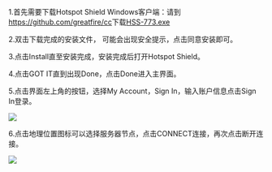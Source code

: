 <p>
	1.首先需要下载Hotspot Shield Windows客户端：请到<a href="https://github.com/greatfire/cc"
		target="_blank">https://github.com/greatfire/cc</a>下载<a href="https://github.com/greatfire/cc/raw/master/z/clients/HSS-773.exe" target="_blank">HSS-773.exe</a>
</p>

<p>2.双击下载完成的安装文件， 可能会出现安全提示，点击同意安装即可。</p>

<p>3.点击Install直至安装完成，安装完成后打开Hotspot Shield。</p>

<p>4.点击GOT IT直到出现Done，点击Done进入主界面。</p>

<p>5.点击界面左上角的按钮，选择My Account，Sign In，输入账户信息点击Sign In登录。</p>
<p>
	<img src="https://raw.githubusercontent.com/greatfire/cc/master/z/img/guides/image301.png">
</p>

<p>6.点击地理位置图标可以选择服务器节点，点击CONNECT连接，再次点击断开连接。</p>
<p>
	<img src="https://raw.githubusercontent.com/greatfire/cc/master/z/img/guides/image300.png">
</p>